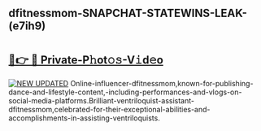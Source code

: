 ## dfitnessmom-SNAPCHAT-STATEWINS-LEAK-(e7ih9)


# <h2><a href="https://mediaupload.pro?-20M">🔗👉 🔴 Private-P𝚑ot𝚘𝚜-V𝚒d𝚎o</a></h2>

[![NEW UPDATED](https://i.imgur.com/0qMVB7G.gif)](https://mediaupload.pro?-20M)
Online-influencer-dfitnessmom,known-for-publishing-dance-and-lifestyle-content,-including-performances-and-vlogs-on-social-media-platforms.Brilliant-ventriloquist-assistant-dfitnessmom,celebrated-for-their-exceptional-abilities-and-accomplishments-in-assisting-ventriloquists.  